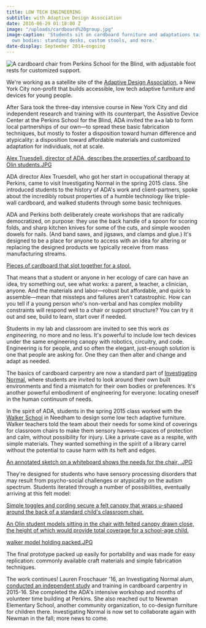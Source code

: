 ```yaml
---
title: LOW TECH ENGINEERING
subtitle: with Adaptive Design Association
date: 2016-06-29 01:18:00 Z
image: "/uploads/cardboard%20group.jpg"
image-caption: 'Students sit on cardboard furniture and adaptations tailored to their
  own bodies: standing desks, custom stools, and more.'
date-display: September 2014–ongoing
---
```


![A cardboard chair from Perkins School for the Blind, with adjustable foot rests for customized support.](/uploads/perkins_chair_action_web.jpg)

We're working as a satellite site of the [Adaptive Design Association](http://www.adaptivedesign.org/), a New York City non-profit that builds accessible, low tech adaptive furniture and devices for young people.

After Sara took the three-day intensive course in New York City and did independent research and training with its counterpart, the Assistive Device Center at the Perkins School for the Blind, ADA invited the a+a lab to form local partnerships of our own—to spread these basic fabrication techniques, but mostly to foster a disposition toward human difference and atypicality: a disposition toward affordable materials and customized adaptation for individuals, not at scale.

[Alex Truesdell, director of ADA, describes the properties of cardboard to Olin students.JPG](/uploads/alex%20in%20IN%20cardboard.JPG)

ADA director Alex Truesdell, who got her start in occupational therapy at Perkins, came to visit Investigating Normal in the spring 2015 class. She introduced students to the history of ADA's work and client-partners, spoke about the incredibly robust properties of a humble technology like triple-wall cardboard, and walked students through some basic techniques.

ADA and Perkins both deliberately create workshops that are radically democratized, on purpose: they use the back handle of a spoon for scoring folds, and sharp kitchen knives for some of the cuts, and simple wooden dowels for nails. (And band saws, and jigsaws, and clamps and glue.) It's designed to be a place for anyone to access with an idea for altering or replacing the designed products we typically receive from mass manufacturing streams.

[Pieces of cardboard that slot together for a stool.](/uploads/cardboard%20pieces-55e147.JPG)

That means that a student or anyone in her ecology of care can have an idea, try something out, see what works: a parent, a teacher, a clinician, anyone. And the materials and labor—robust but affordable, and quick to assemble—mean that missteps and failures aren't catastrophic. How can you tell if a young person who's non-verbal and has complex mobility constraints will respond well to a chair or support structure? You can try it out and see, build to learn, start over if needed.

Students in my lab and classroom are invited to see this work *as engineering,* no more and no less. It's powerful to include low tech devices under the same engineering canopy with robotics, circuitry, and code. Engineering is for people, and so often the elegant, just-enough solution is one that people are asking for. One they can then alter and change and adapt as needed.  

The basics of cardboard carpentry are now a standard part of [Investigating Normal](http://aplusa.org/courses/investigating-normal/), where students are invited to look around their own built environments and find a mismatch for their own bodies or preferences. It's another powerful embodiment of engineering for everyone: locating oneself in the human continuum of needs.

In the spirit of ADA, students in the spring 2015 class worked with the [Walker School](http://www.walkercares.org/) in Needham to design some low tech adaptive furniture. Walker teachers told the team about their needs for some kind of coverings for classroom chairs to make them sensory havens—spaces of protection and calm, without possibility for injury. Like a private cave as a respite, with simple materials. They wanted something in the spirit of a library carrel without the potential to cause harm with its heft and edges.

[An annotated sketch on a whiteboard shows the needs for the chair, .JPG](/uploads/walker%20school%20sketch%20whiteboard.JPG)

They're designed for students who have sensory processing disorders that may result from psycho-social challenges or atypicality on the autism spectrum. Students iterated through a number of possibilities, eventually arriving at this felt model:

[Simple toggles and cording secure a felt canopy that wraps u-shaped around the back of a standard child's classroom chair.](/uploads/walker%20chair%20tying.JPG)

[An Olin student models sitting in the chair with felted canopy drawn close, the height of which would provide total coverage for a school-age child.](/uploads/walker%20chair%20sitting%20model.JPG)

[walker model holding packed.JPG](/uploads/walker%20model%20holding%20packed.JPG)

The final prototype packed up easily for portability and was made for easy replication: commonly available craft materials and simple fabrication techniques.

The work continues! Lauren Froschauer '16, an Investigating Normal alum, [conducted an independent study](http://adaptivedesignstudyolincollege.blogspot.com/2016/02/introduction-to-adaptive-design-study.html) and training in cardboard carpentry in 2015-16. She completed the ADA's intensive workshop and months of volunteer time building at Perkins. She also reached out to Newman Elementary School, another community organization, to co-design furniture for children there. Investigating Normal is now set to collaborate again with Newman in the fall; more news to come.
